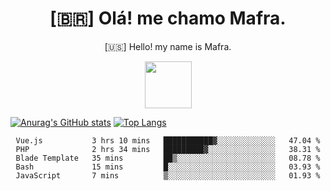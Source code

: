 
<!--Titulo-->           
<h1 align="center">
 [🇧🇷] Olá! me chamo Mafra.
</h1>
<p align="center">
 [🇺🇸] Hello! my name is Mafra.
</p>
<p align="center">
<img src="https://media3.giphy.com/media/hu9xj9UtxpoY3oytsh/giphy.gif?cid=ecf05e47xx6fyhk8nnij7i7v1wr8yoij8jabs4xuww5k8apm&rid=giphy.gif&ct=s" width="75" height="75"/>
</p>

<!--<pre>
    
</pre>-->

[![Anurag's GitHub stats](https://github-readme-stats.vercel.app/api?username=MafraLP&show_icons=true&theme=dracula)](https://github.com/anuraghazra/github-readme-stats)
[![Top Langs](https://github-readme-stats.vercel.app/api/top-langs/?username=anuraghazra&layout=compact&theme=dracula)](https://github.com/anuraghazra/github-readme-stats)

<div align="center">
<!--START_SECTION:waka-->

```text
Vue.js           3 hrs 10 mins   ███████████▓░░░░░░░░░░░░░   47.04 %
PHP              2 hrs 34 mins   █████████▓░░░░░░░░░░░░░░░   38.31 %
Blade Template   35 mins         ██▒░░░░░░░░░░░░░░░░░░░░░░   08.78 %
Bash             15 mins         █░░░░░░░░░░░░░░░░░░░░░░░░   03.93 %
JavaScript       7 mins          ▒░░░░░░░░░░░░░░░░░░░░░░░░   01.93 %
```

<!--END_SECTION:waka-->



